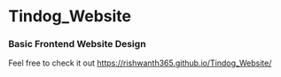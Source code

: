 # Tindog_Website

### Basic Frontend Website Design

Feel free to check it out https://rishwanth365.github.io/Tindog_Website/
